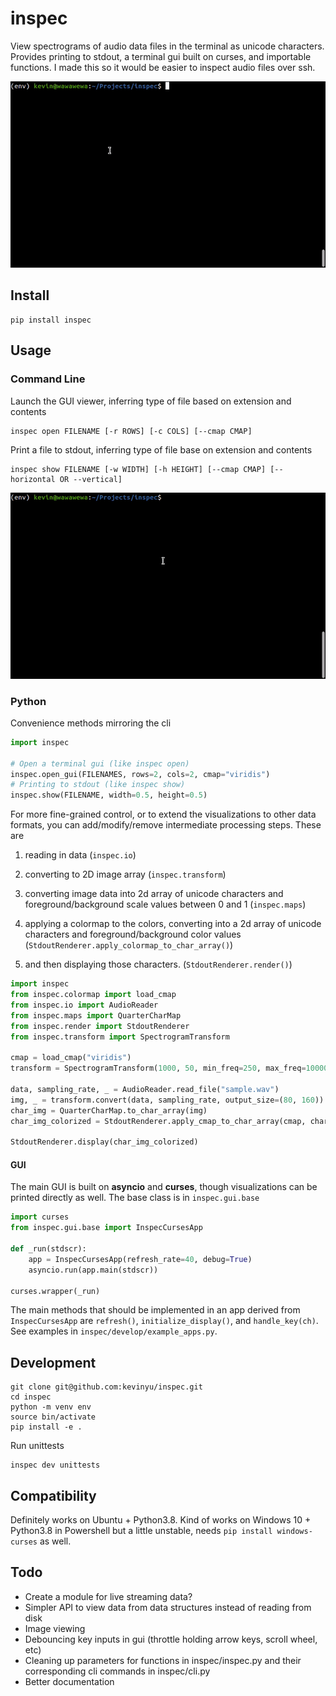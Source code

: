 # inspec
View spectrograms of audio data files in the terminal as unicode characters. Provides printing to stdout, a terminal gui built on curses, and importable functions. I made this so it would be easier to inspect audio files over ssh.

![inspec open demo](demo/inspec_open_demo.gif)

## Install

```
pip install inspec
```

## Usage

### Command Line

Launch the GUI viewer, inferring type of file based on extension and contents
```shell
inspec open FILENAME [-r ROWS] [-c COLS] [--cmap CMAP]
```

Print a file to stdout, inferring type of file base on extension and contents
```shell
inspec show FILENAME [-w WIDTH] [-h HEIGHT] [--cmap CMAP] [--horizontal OR --vertical]
```


![inspec show demo](demo/inspec_show_demo.gif)

### Python

Convenience methods mirroring the cli
```python
import inspec

# Open a terminal gui (like inspec open)
inspec.open_gui(FILENAMES, rows=2, cols=2, cmap="viridis")
# Printing to stdout (like inspec show)
inspec.show(FILENAME, width=0.5, height=0.5)
```

For more fine-grained control, or to extend the visualizations to other data formats, you can add/modify/remove intermediate processing steps. These are

1. reading in data (`inspec.io`)

2. converting to 2D image array (`inspec.transform`)

3. converting image data into 2d array of unicode characters and foreground/background scale values between 0 and 1 (`inspec.maps`)

4. applying a colormap to the colors, converting into a 2d array of unicode characters and foreground/background color values (`StdoutRenderer.apply_colormap_to_char_array()`)

3. and then displaying those characters. (`StdoutRenderer.render()`)

```python
import inspec
from inspec.colormap import load_cmap
from inspec.io import AudioReader
from inspec.maps import QuarterCharMap
from inspec.render import StdoutRenderer
from inspec.transform import SpectrogramTransform

cmap = load_cmap("viridis")
transform = SpectrogramTransform(1000, 50, min_freq=250, max_freq=10000)

data, sampling_rate, _ = AudioReader.read_file("sample.wav")
img, _ = transform.convert(data, sampling_rate, output_size=(80, 160))
char_img = QuarterCharMap.to_char_array(img)
char_img_colorized = StdoutRenderer.apply_cmap_to_char_array(cmap, char_img)

StdoutRenderer.display(char_img_colorized)
```

#### GUI

The main GUI is built on **asyncio** and **curses**, though visualizations can be printed directly as well. The base class is in `inspec.gui.base`

```python
import curses
from inspec.gui.base import InspecCursesApp

def _run(stdscr):
    app = InspecCursesApp(refresh_rate=40, debug=True)
    asyncio.run(app.main(stdscr))

curses.wrapper(_run)
```

The main methods that should be implemented in an app derived from `InspecCursesApp` are `refresh()`, `initialize_display()`, and `handle_key(ch)`. See examples in `inspec/develop/example_apps.py`.


## Development

```
git clone git@github.com:kevinyu/inspec.git
cd inspec
python -m venv env
source bin/activate
pip install -e .
```

Run unittests
```
inspec dev unittests
```

## Compatibility

Definitely works on Ubuntu + Python3.8. Kind of works on Windows 10 + Python3.8 in Powershell but a little unstable, needs `pip install windows-curses` as well.

## Todo

* Create a module for live streaming data?
* Simpler API to view data from data structures instead of reading from disk
* Image viewing
* Debouncing key inputs in gui (throttle holding arrow keys, scroll wheel, etc)
* Cleaning up parameters for functions in inspec/inspec.py and their corresponding cli commands in inspec/cli.py
* Better documentation
